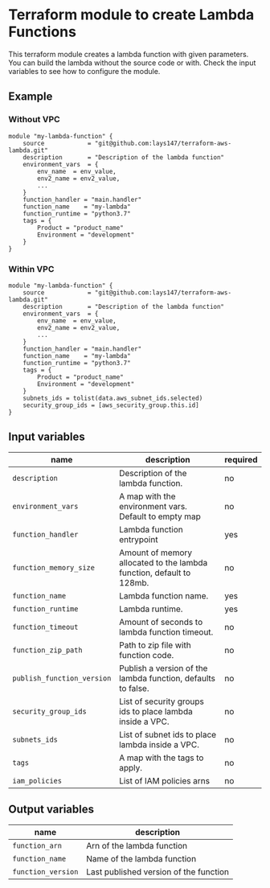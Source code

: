 # Terraform module to create Lambda Functions

This terraform module creates a lambda function
with given parameters. You can build the lambda without
the source code or with. 
Check the input variables to see how to configure the module.

## Example

### Without VPC
```hcl
module "my-lambda-function" {
    source            = "git@github.com:lays147/terraform-aws-lambda.git"
    description       = "Description of the lambda function"
    environment_vars  = { 
        env_name  = env_value, 
        env2_name = env2_value,
        ...
    }
    function_handler = "main.handler"
    function_name    = "my-lambda"
    function_runtime = "python3.7"
    tags = {
        Product = "product_name"
        Environment = "development"
    }
}
```

### Within VPC

```hcl
module "my-lambda-function" {
    source            = "git@github.com:lays147/terraform-aws-lambda.git"
    description       = "Description of the lambda function"
    environment_vars  = { 
        env_name  = env_value, 
        env2_name = env2_value,
        ...
    }
    function_handler = "main.handler"
    function_name    = "my-lambda"
    function_runtime = "python3.7"
    tags = {
        Product = "product_name"
        Environment = "development"
    }
    subnets_ids = tolist(data.aws_subnet_ids.selected)
    security_group_ids = [aws_security_group.this.id]
}
```

## Input variables
| name                       | description                                                         | required  |
|----------------------------|---------------------------------------------------------------------|-----------|
|`description`               |Description of the lambda function.                                  | no
|`environment_vars`          |A map with the environment vars. Default to empty map                | no
|`function_handler`          |Lambda function entrypoint                                           | yes
|`function_memory_size`      |Amount of memory allocated to the lambda function, default to 128mb. | no
|`function_name`             |Lambda function name.                                                | yes
|`function_runtime`          |Lambda runtime.                                                      | yes
|`function_timeout`          |Amount of seconds to lambda function timeout.                        | no
|`function_zip_path`         |Path to zip file with function code.                                 | no 
|`publish_function_version`  |Publish a version of the lambda function, defaults to false.         | no
|`security_group_ids`        |List of security groups ids to place lambda inside a VPC.            | no
|`subnets_ids`               |List of subnet ids to place lambda inside a VPC.                     | no 
|`tags`                      |A map with the tags to apply.                                        | no
|`iam_policies`              |List of IAM policies arns                                            | no


## Output variables

| name               | description                             |  
|--------------------|-----------------------------------------|
| `function_arn`     | Arn of the lambda function 
| `function_name`    |  Name of the lambda function
| `function_version` | Last published version of the function
